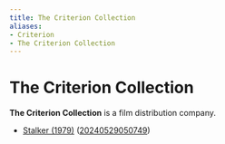 ```yaml
---
title: The Criterion Collection
aliases:
- Criterion
- The Criterion Collection
---
```


# The Criterion Collection

**The Criterion Collection** is a film distribution company.

- [Stalker (1979)](stalker.md) ([20240529050749](../entries/20240529050749.md))
